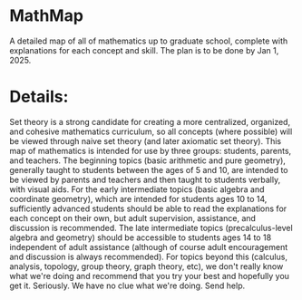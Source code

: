 # MathMap
A detailed map of all of mathematics up to graduate school, complete with explanations for each concept and skill. The plan is to be done by Jan 1, 2025.

# Details:
Set theory is a strong candidate for creating a more centralized, organized, and cohesive mathematics curriculum, so all concepts (where possible) will be viewed through naive set theory (and later axiomatic set theory). This map of mathematics is intended for use by three groups: students, parents, and teachers. The beginning topics (basic arithmetic and pure geometry), generally taught to students between the ages of 5 and 10, are intended to be viewed by parents and teachers and then taught to students verbally, with visual aids. For the early intermediate topics (basic algebra and coordinate geometry), which are intended for students ages 10 to 14, sufficiently advanced students should be able to read the explanations for each concept on their own, but adult supervision, assistance, and discussion is recommended. The late intermediate topics (precalculus-level algebra and geometry) should be accessible to students ages 14 to 18 independent of adult assistance (although of course adult encouragement and discussion is always recommended). For topics beyond this (calculus, analysis, topology, group theory, graph theory, etc), we don't really know what we're doing and recommend that you try your best and hopefully you get it. Seriously. We have no clue what we're doing. Send help.
